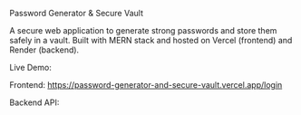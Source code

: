 Password Generator & Secure Vault

A secure web application to generate strong passwords and store them safely in a vault. Built with MERN stack and hosted on Vercel (frontend) and Render (backend).

Live Demo:

Frontend: https://password-generator-and-secure-vault.vercel.app/login

Backend API:

